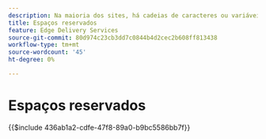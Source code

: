 ```yaml
---
description: Na maioria dos sites, há cadeias de caracteres ou variáveis que serão usadas em todo o site. Especialmente em sites que precisam suportar vários idiomas, não é uma boa ideia codificar esses valores. Em vez disso, os espaços reservados podem ser usados e gerenciados centralmente.
title: Espaços reservados
feature: Edge Delivery Services
source-git-commit: 80d974c23cb3dd7c0844b4d2cec2b608ff813438
workflow-type: tm+mt
source-wordcount: '45'
ht-degree: 0%

---
```


# Espaços reservados

{{$include 436ab1a2-cdfe-47f8-89a0-b9bc5586bb7f}}